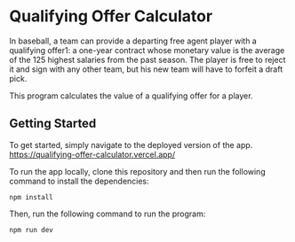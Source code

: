 # Qualifying Offer Calculator

In baseball, a team can provide a departing free agent player with a qualifying offer1: a one-year contract whose monetary value is the average of the 125 highest salaries from the past season. The player is free to reject it and sign with any other team, but his new team will have to forfeit a draft pick.

This program calculates the value of a qualifying offer for a player.

## Getting Started

To get started, simply navigate to the deployed version of the app.
https://qualifying-offer-calculator.vercel.app/

To run the app locally, clone this repository and then run the following command to install the dependencies:

```
npm install
```

Then, run the following command to run the program:

```
npm run dev
```
